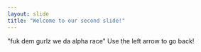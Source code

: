 ```yaml
---
layout: slide
title: "Welcome to our second slide!"
---
```

"fuk dem gurlz we da alpha race"
Use the left arrow to go back!
